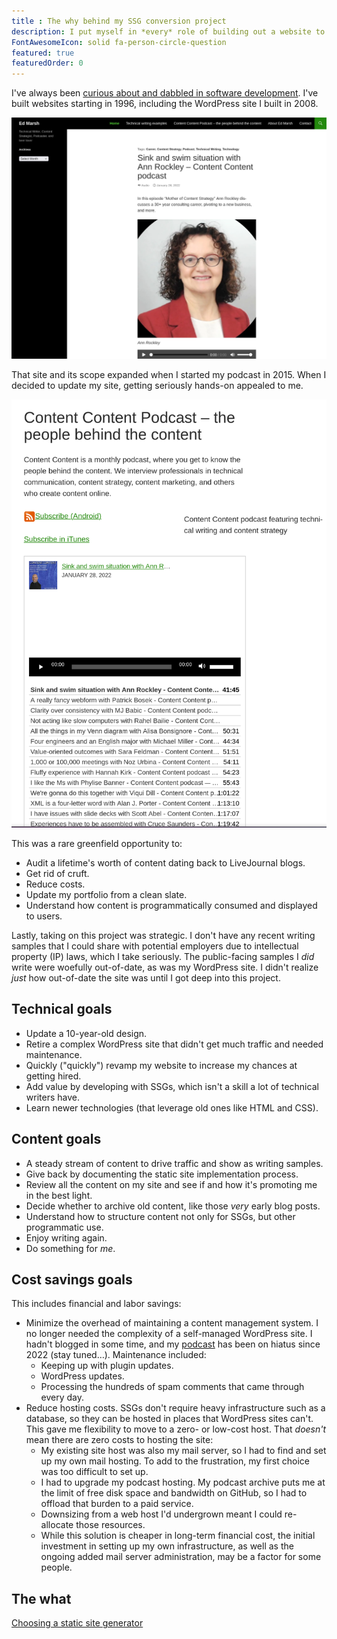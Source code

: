 ```yaml
---
title : The why behind my SSG conversion project
description: I put myself in *every* role of building out a website to better understand how content is programmatically consumed and displayed.
FontAwesomeIcon: solid fa-person-circle-question
featured: true
featuredOrder: 0
---
```


I've always been [curious about and dabbled in software development](/skills/code-development/). I've built websites starting in 1996, including the WordPress site I built in 2008.

![My WordPress homepage as of 1 May 2025](/assets/images/edmarsh-dot-com-homepage-1-may-2025.png)

That site and its scope expanded when I started my podcast in 2015. When I decided to update my site, getting seriously hands-on appealed to me.

![Legacy podcast landing page](/assets/images/edmarsh-dot-com-podcast-page-1-may-2025.png)

This was a rare greenfield opportunity to:

- Audit a lifetime's worth of content dating back to LiveJournal blogs.
- Get rid of cruft.
- Reduce costs.
- Update my portfolio from a clean slate.
- Understand how content is programmatically consumed and displayed to users.

Lastly, taking on this project was strategic. I don't have any recent writing samples that I could share with potential employers due to intellectual property (IP) laws, which I take seriously. The public-facing samples I *did* write were woefully out-of-date, as was my WordPress site. I didn't realize *just* how out-of-date the site was until I got deep into this project.

## Technical goals

- Update a 10-year-old design.
- Retire a complex WordPress site that didn't get much traffic and needed maintenance.
- Quickly ("quickly") revamp my website to increase my chances at getting hired.
- Add value by developing with SSGs, which isn't a skill a lot of technical writers have.
- Learn newer technologies (that leverage old ones like HTML and CSS).

## Content goals

- A steady stream of content to drive traffic and show as writing samples.
- Give back by documenting the static site implementation process.
- Review all the content on my site and see if and how it's promoting me in the best light.
- Decide whether to archive old content, like those *very* early blog posts.
- Understand how to structure content not only for SSGs, but other programmatic use.
- Enjoy writing again.
- Do something for *me*.

## Cost savings goals

This includes financial and labor savings:

- Minimize the overhead of maintaining a content management system. I no longer needed the complexity of a self-managed WordPress site. I hadn't blogged in some time, and my [podcast](/podcasts/) has been on hiatus since 2022 (stay tuned&hellip;). Maintenance included:
  - Keeping up with plugin updates.
  - WordPress updates.
  - Processing the hundreds of spam comments that came through every day.
- Reduce hosting costs. SSGs don't require heavy infrastructure such as a database, so they can be hosted in places that WordPress sites can't. This gave me flexibility to move to a zero- or low-cost host. That *doesn't* mean there are zero costs to hosting the site:
  - My existing site host was also my mail server, so I had to find and set up my own mail hosting. To add to the frustration, my first choice was too difficult to set up.
  - I had to upgrade my podcast hosting. My podcast archive puts me at the limit of free disk space and bandwidth on GitHub, so I had to offload that burden to a paid service.
  - Downsizing from a web host I'd undergrown meant I could re-allocate those resources.
  - While this solution is cheaper in long-term financial cost, the initial investment in setting up my own infrastructure, as well as the ongoing added mail server administration, may be a factor for some people.

## The what

[Choosing a static site generator](/static-site-transformation/choosing-static-site-generator/)
